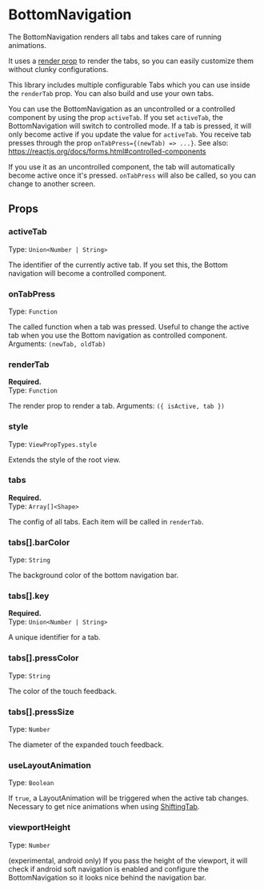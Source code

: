 <!--
  Warning: this is an automatically generated documentation.
  To change the contents of this file, edit the doc comments
  in /lib/BottomNavigation.js
-->

# BottomNavigation

The BottomNavigation renders all tabs and takes care of running animations.

It uses a [render prop](https://reactjs.org/docs/render-props.html) to
render the tabs, so you can easily customize them without clunky
configurations.

This library includes multiple configurable Tabs which you can use inside
the `renderTab` prop. You can also build and use your own tabs.

You can use the BottomNavigation as an uncontrolled or a controlled
component by using the prop `activeTab`. If you set `activeTab`, the
BottomNavigation will switch to controlled mode. If a tab is pressed, it
will only become active if you update the value for `activeTab`.
You receive tab presses through the prop `onTabPress={(newTab) => ...}`.
See also: https://reactjs.org/docs/forms.html#controlled-components

If you use it as an uncontrolled component, the tab will automatically
become active once it's pressed. `onTabPress` will also be called, so you
can change to another screen.

## Props

### activeTab

Type: `Union<Number | String>`

The identifier of the currently active tab. If you set this, the
Bottom navigation will become a controlled component.



### onTabPress

Type: `Function`

The called function when a tab was pressed. Useful to change the active
tab when you use the Bottom navigation as controlled component.
Arguments: `(newTab, oldTab)`



### renderTab
**Required.**  
Type: `Function`

The render prop to render a tab. Arguments: `({ isActive, tab })`



### style

Type: `ViewPropTypes.style`

Extends the style of the root view.



### tabs
**Required.**  
Type: `Array[]<Shape>`

The config of all tabs. Each item will be called in `renderTab`.



### tabs[].barColor

Type: `String`

The background color of the bottom navigation bar.



### tabs[].key
**Required.**  
Type: `Union<Number | String>`

A unique identifier for a tab.



### tabs[].pressColor

Type: `String`

The color of the touch feedback.



### tabs[].pressSize

Type: `Number`

The diameter of the expanded touch feedback.



### useLayoutAnimation

Type: `Boolean`

If `true`, a LayoutAnimation will be triggered when the active tab
changes. Necessary to get nice animations when using
[ShiftingTab](ShiftingTab.md).



### viewportHeight

Type: `Number`

(experimental, android only) If you pass the height of the viewport, it
will check if android soft navigation is enabled and configure the
BottomNavigation so it looks nice behind the navigation bar.



